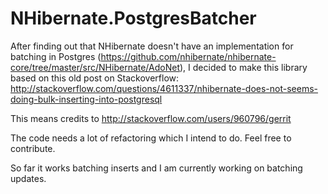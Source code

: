 # NHibernate.PostgresBatcher

After finding out that NHibernate doesn't have an implementation for batching in Postgres (https://github.com/nhibernate/nhibernate-core/tree/master/src/NHibernate/AdoNet), I decided to make this library based on this old post on Stackoverflow: http://stackoverflow.com/questions/4611337/nhibernate-does-not-seems-doing-bulk-inserting-into-postgresql

This means credits to http://stackoverflow.com/users/960796/gerrit

The code needs a lot of refactoring which I intend to do. Feel free to contribute.

So far it works batching inserts and I am currently working on batching updates.